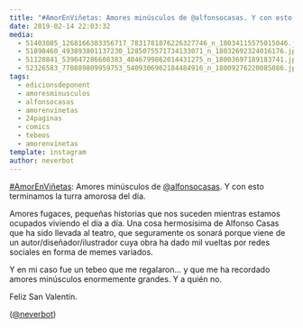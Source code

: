 ```yaml
---
title: "#AmorEnViñetas: Amores minúsculos de @alfonsocasas. Y con esto terminamos la turra amorosa del día"
date: 2019-02-14 22:03:32
media: 
  - 51403805_1268166383356717_7831781876226327746_n_18034115575015046.jpg
  - 51890460_493893801137230_1285075571734133071_n_18032692324016176.jpg
  - 51128841_539047286608383_4046799862014431275_n_18003697189183741.jpg
  - 52326583_770889809959753_5409306962184484916_n_18009276220085086.jpg
tags: 
  - edicionsdeponent
  - amoresminusculos
  - alfonsocasas
  - amorenvinetas
  - 24paginas
  - comics
  - tebeos
  - amorenvinetas
template: instagram
author: neverbot
---
```


[#AmorEnViñetas](/tags/amorenvinetas): Amores minúsculos de [@alfonsocasas](https://instagram.com/alfonsocasas). Y con esto terminamos la turra amorosa del día.

Amores fugaces, pequeñas historias que nos suceden mientras estamos ocupados viviendo el día a día. Una cosa hermosísima de Alfonso Casas que ha sido llevada al teatro, que seguramente os sonará porque viene de un autor/diseñador/ilustrador cuya obra ha dado mil vueltas por redes sociales en forma de memes variados.

Y en mi caso fue un tebeo que me regalaron... y que me ha recordado amores minúsculos enormemente grandes. Y a quién no.

Feliz San Valentín.

([@neverbot](https://instagram.com/neverbot))
